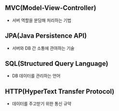 ## MVC(Model-View-Controller)
- 서버 역할을 분담해 처리하는 기법

## JPA(Java Persistence API)
- 서버와 DB 간 소통에 관여하는 기술

## SQL(Structured Query Language)
- DB 데이터를 관리하는 언어

## HTTP(HyperText Transfer Protocol)
- 데이터를 주고받기 위한 통신 규약
